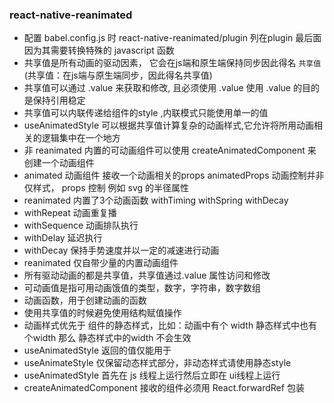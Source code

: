 ### react-native-reanimated
- 配置 babel.config.js 时 react-native-reanimated/plugin 列在plugin 最后面 因为其需要转换特殊的 javascript 函数
- 共享值是所有动画的驱动因素， 它会在js端和原生端保持同步因此得名 `共享值` (共享值：在js端与原生端同步，因此得名共享值)
- 共享值可以通过 .value 来获取和修改, 且必须使用 .value 使用 .value 的目的是保持引用稳定
- 共享值可以内联传递给组件的style ,内联模式只能使用单一的值
- useAnimatedStyle 可以根据共享值计算复杂的动画样式,它允许将所用动画相关的逻辑集中在一个地方
- 非 reanimated 内置的可动画组件可以使用 createAnimatedComponent 来创建一个动画组件
- animated 动画组件 接收一个动画相关的props animatedProps 动画控制并非仅样式， props 控制 例如 svg 的半径属性
- reanimated 内置了3个动画函数 withTiming withSpring withDecay
- withRepeat 动画重复播
- withSequence 动画排队执行
- withDelay 延迟执行
- withDecay 保持手势速度并以一定的减速进行动画
- reanimated 仅自带少量的内置动画组件
- 所有驱动动画的都是共享值，共享值通过.value 属性访问和修改
- 可动画值是指可用动画饿值的类型，数字，字符串，数字数组
- 动画函数，用于创建动画的函数
- 使用共享值的时候避免使用结构赋值操作
- 动画样式优先于 组件的静态样式，比如：动画中有个 width 静态样式中也有个width 那么 静态样式中的width 不会生效
- useAnimatedStyle 返回的值仅能用于 
- useAnimateStyle 仅保留动态样式部分，非动态样式请使用静态style
- useAnimatedStyle 首先在 js 线程上运行然后立即在 ui线程上运行
- createAnimatedComponent 接收的组件必须用 React.forwardRef 包装